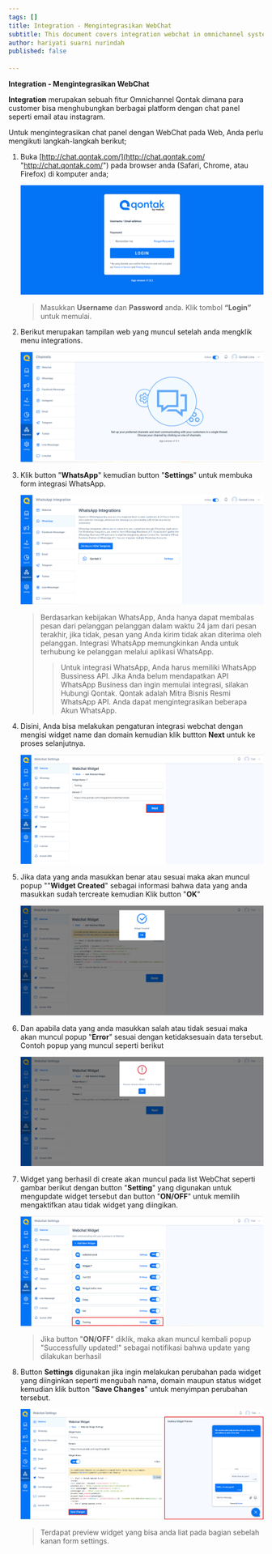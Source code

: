 ```yaml
---
tags: []
title: Integration - Mengintegrasikan WebChat
subtitle: This document covers integration webchat in omnichannel system
author: hariyati suarni nurindah
published: false

---
```

**Integration - Mengintegrasikan WebChat**

**Integration** merupakan sebuah fitur Omnichannel Qontak dimana para customer bisa menghubungkan berbagai platform dengan chat panel seperti email atau instagram.

Untuk mengintegrasikan chat panel dengan WebChat pada Web, Anda perlu mengikuti langkah-langkah berikut;

1. Buka [http://chat.qontak.com/](http://chat.qontak.com/ "http://chat.qontak.com/") pada browser anda (Safari, Chrome, atau Firefox) di komputer anda;

   ![](/uploads/login-qontak-c.png)

   > Masukkan **Username** dan **Password** anda. Klik tombol **“Login”** untuk memulai.
2. Berikut merupakan tampilan web yang muncul setelah anda mengklik menu integrations.

   ![](/uploads/integrasi.PNG)
3. Klik button "**WhatsApp**" kemudian button "**Settings**" untuk membuka form integrasi WhatsApp.

   ![](/uploads/integrasiwa.PNG)

   > Berdasarkan kebijakan WhatsApp, Anda hanya dapat membalas pesan dari pelanggan pelanggan dalam waktu 24 jam dari pesan terakhir, jika tidak, pesan yang Anda kirim tidak akan diterima oleh pelanggan. Integrasi WhatsApp memungkinkan Anda untuk terhubung ke pelanggan melalui aplikasi WhatsApp.
   >
   > > Untuk integrasi WhatsApp, Anda harus memiliki WhatsApp Bussiness API. Jika Anda belum mendapatkan API WhatsApp Business dan ingin memulai integrasi, silakan Hubungi Qontak. Qontak adalah Mitra Bisnis Resmi WhatsApp API. Anda dapat mengintegrasikan beberapa Akun WhatsApp.
4. Disini, Anda bisa melakukan pengaturan integrasi webchat dengan mengisi widget name dan domain kemudian klik buttton **Next** untuk ke proses selanjutnya.

   ![](/uploads/webchat1.PNG)
5. Jika data yang anda masukkan benar atau sesuai maka akan muncul popup ""**Widget Created**" sebagai informasi bahwa data yang anda masukkan sudah tercreate kemudian Klik button "**OK**" 

   ![](/uploads/webchat3.PNG)
6. Dan apabila data yang anda masukkan salah atau tidak sesuai maka akan muncul popup "**Error**" sesuai dengan ketidaksesuain data tersebut. Contoh popup yang muncul seperti berikut

   ![](/uploads/webchat2.PNG)
7. Widget yang berhasil di create akan muncul pada list  WebChat seperti gambar berikut dengan button "**Setting**" yang digunakan untuk mengupdate widget tersebut dan button "**ON/OFF**" untuk memilih mengaktifkan atau tidak widget yang diingikan.

   ![](/uploads/webchat5.PNG)

   > Jika button "**ON/OFF**" diklik, maka akan muncul kembali popup "Successfully updated!"  sebagai notifikasi bahwa update yang dilakukan berhasil
8. Button **Settings** digunakan jika ingin melakukan perubahan pada widget yang diinginkan seperti mengubah nama, domain maupun status widget kemudian klik button "**Save Changes**" untuk menyimpan perubahan tersebut.

   ![](/uploads/webchat6.PNG)

   > Terdapat preview widget yang bisa anda liat pada bagian sebelah kanan form settings.